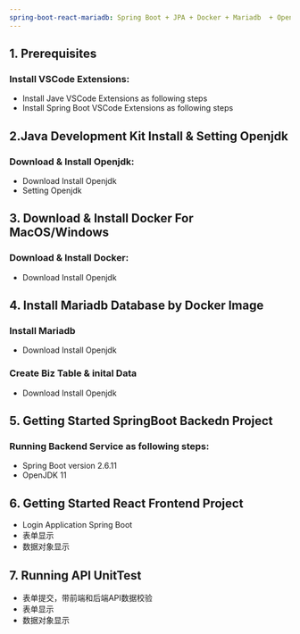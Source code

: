 ```yaml
---
spring-boot-react-mariadb: Spring Boot + JPA + Docker + Mariadb  + Openjdk + Maven+ MacOS in  Visual Studio Code 
---
```


## 1. Prerequisites
### Install VSCode Extensions:
* Install Jave VSCode Extensions as following steps
* Install Spring Boot VSCode Extensions as following steps

## 2.Java Development Kit Install & Setting Openjdk
###  Download & Install Openjdk:
* Download Install Openjdk
* Setting Openjdk

## 3. Download & Install Docker For MacOS/Windows
### Download & Install Docker:
* Download Install Openjdk


## 4. Install Mariadb Database by Docker Image
### Install Mariadb
* Download Install Openjdk

### Create Biz Table &  inital Data
* Download Install Openjdk


## 5. Getting Started SpringBoot Backedn Project 
### Running Backend Service as following steps:
* Spring Boot version 2.6.11 
* OpenJDK 11


## 6. Getting Started React Frontend Project 
* Login Application Spring Boot 
* 表单显示
* 数据对象显示


## 7. Running API UnitTest   
* 表单提交，带前端和后端API数据校验
* 表单显示
* 数据对象显示